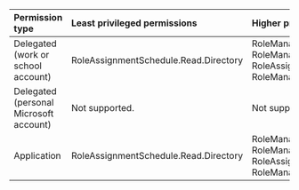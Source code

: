 |Permission type|Least privileged permissions|Higher privileged permissions|
|:---|:---|:---|
|Delegated (work or school account)|RoleAssignmentSchedule.Read.Directory|RoleManagement.Read.Directory, RoleManagement.Read.All, RoleAssignmentSchedule.ReadWrite.Directory, RoleManagement.ReadWrite.Directory|
|Delegated (personal Microsoft account)|Not supported.|Not supported.|
|Application|RoleAssignmentSchedule.Read.Directory|RoleManagement.Read.Directory, RoleManagement.Read.All, RoleAssignmentSchedule.ReadWrite.Directory, RoleManagement.ReadWrite.Directory|